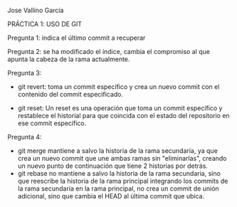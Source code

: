 ﻿Jose Vallino García

PRÁCTICA 1: USO DE GIT

Pregunta 1:
indica el último commit a recuperar

Pregunta 2: 
se ha modificado el índice, cambia el compromiso al que apunta la cabeza de la rama actualmente.

Pregunta 3:
- git revert: toma un commit específico y crea un nuevo commit con el contenido del commit
especificado.

- git reset:  Un reset es una operación que toma un commit específico y restablece el historial
para que coincida con el estado del repositorio en ese commit específico.

Pregunta 4:
- git merge mantiene a salvo la historia de la rama secundaria, ya que crea un nuevo commit 
  que une ambas ramas sin "eliminarlas", creando un nuevo punto de continuación que tiene 2
  historias por detrás.
- git rebase no mantiene a salvo la historia de la rama secundaria, sino que reescribe la 
  historia de la rama principal integrando los commits de la rama secundaria en la rama
  principal, no crea un commit de unión adicional, sino que cambia el HEAD al última commit
  que ubica.  
